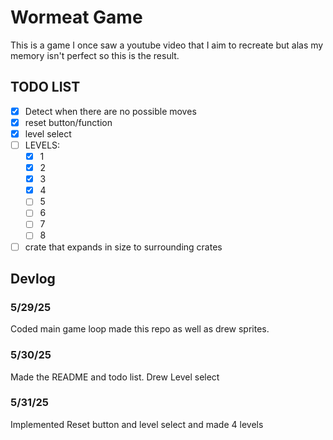 # Wormeat Game
This is a game I once saw a youtube video that I aim to recreate but alas my memory isn't perfect so this is the result.
## TODO LIST
- [X] Detect when there are no possible moves
- [X] reset button/function
- [X] level select
- [ ] LEVELS:
    - [X] 1
    - [X] 2
    - [X] 3
    - [X] 4
    - [ ] 5
    - [ ] 6
    - [ ] 7
    - [ ] 8
- [ ] crate that expands in size to surrounding crates
## Devlog
### 5/29/25
Coded main game loop made this repo as well as drew sprites.
### 5/30/25
Made the README and todo list. Drew Level select
### 5/31/25
Implemented Reset button and level select and made 4 levels